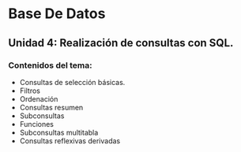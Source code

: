 # Base De Datos
## Unidad 4: Realización de consultas con SQL.

### Contenidos del tema:
- Consultas de selección básicas.
- Filtros
- Ordenación
- Consultas resumen
- Subconsultas
- Funciones
- Subconsultas multitabla
- Consultas reflexivas derivadas